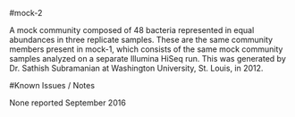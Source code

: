 #mock-2

A mock community composed of 48 bacteria represented in equal abundances in three replicate samples. These are the same community members present in mock-1, which consists of the same mock community samples analyzed on a separate Illumina HiSeq run. This was generated by Dr. Sathish Subramanian at Washington University, St. Louis, in 2012.

#Known Issues / Notes

None reported September 2016
